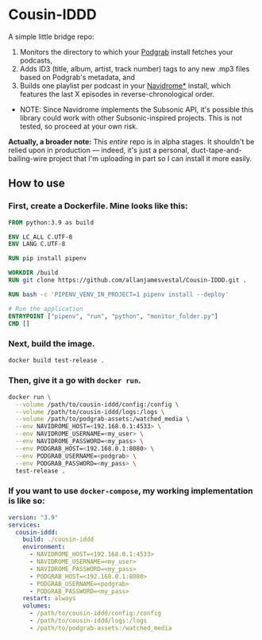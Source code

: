# Cousin-IDDD

A simple little bridge repo:

1.  Monitors the directory to which your [Podgrab](https://github.com/akhilrex/podgrab) install fetches your podcasts,
2.  Adds ID3 (title, album, artist, track number) tags to any new .mp3 files based on Podgrab's metadata, and
3.  Builds one playlist per podcast in your [Navidrome*](https://github.com/navidrome/navidrome) install, which features the last X episodes in reverse-chronological order.

* NOTE: Since Navidrome implements the Subsonic API, it's possible this library could work with other Subsonic-inspired projects. This is not tested, so proceed at your own risk.

**Actually, a broader note:** This _entire_ repo is in alpha stages. It shouldn't be relied upon in production — indeed, it's just a personal, duct-tape-and-bailing-wire project that I'm uploading in part so I can install it more easily.

## How to use

### First, create a Dockerfile. Mine looks like this:

```Dockerfile
FROM python:3.9 as build

ENV LC_ALL C.UTF-8
ENV LANG C.UTF-8

RUN pip install pipenv

WORKDIR /build
RUN git clone https://github.com/allanjamesvestal/Cousin-IDDD.git .

RUN bash -c 'PIPENV_VENV_IN_PROJECT=1 pipenv install --deploy'

# Run the application
ENTRYPOINT ["pipenv", "run", "python", "monitor_folder.py"]
CMD []
```

### Next, build the image.

```sh
docker build test-release .
```

### Then, give it a go with `docker run`.

```sh
docker run \
  --volume /path/to/cousin-iddd/config:/config \
  --volume /path/to/cousin-iddd/logs:/logs \
  --volume /path/to/podgrab-assets:/watched_media \
  --env NAVIDROME_HOST=<192.168.0.1:4533> \
  --env NAVIDROME_USERNAME=<my_user> \
  --env NAVIDROME_PASSWORD=<my_pass> \
  --env PODGRAB_HOST=<192.168.0.1:8080> \
  --env PODGRAB_USERNAME=<podgrab> \
  --env PODGRAB_PASSWORD=<my_pass> \
  test-release .
```

### If you want to use `docker-compose`, my working implementation is like so:

```yaml
version: "3.9"
services:
  cousin-iddd:
    build: ./cousin-iddd
    environment:
      - NAVIDROME_HOST=<192.168.0.1:4533>
      - NAVIDROME_USERNAME=<my_user>
      - NAVIDROME_PASSWORD=<my_pass>
      - PODGRAB_HOST=<192.168.0.1:8080>
      - PODGRAB_USERNAME=<podgrab>
      - PODGRAB_PASSWORD=<my_pass>
    restart: always
    volumes:
      - /path/to/cousin-iddd/config:/config
      - /path/to/cousin-iddd/logs:/logs
      - /path/to/podgrab-assets:/watched_media
```
